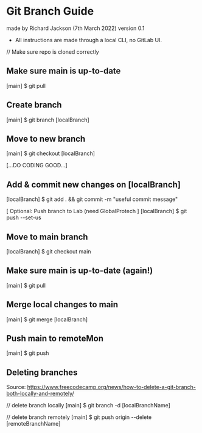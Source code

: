 # Git Branch Guide
made by Richard Jackson (7th March 2022)
version 0.1

- All instructions are made through a local CLI, no GitLab UI.

// Make sure repo is cloned correctly

## Make sure main is up-to-date
[main] $ git pull

## Create branch
[main] $ git branch [localBranch]

## Move to new branch
[main] $ git checkout [localBranch]

[...DO CODING GOOD...]

## Add & commit new changes on [localBranch]
[localBranch] $ git add . && git commit -m "useful commit message"

[ Optional: Push branch to Lab (need GlobalProtech ]
[localBranch] $ git push --set-us

## Move to main branch
[localBranch] $ git checkout main

## Make sure main is up-to-date (again!)
[main] $ git pull

## Merge local changes to main
[main] $ git merge [localBranch]

## Push main to remoteMon
[main] $ git push

## Deleting branches
Source: https://www.freecodecamp.org/news/how-to-delete-a-git-branch-both-locally-and-remotely/

// delete branch locally
[main] $ git branch -d [localBranchName]

// delete branch remotely
[main] $ git push origin --delete [remoteBranchName]